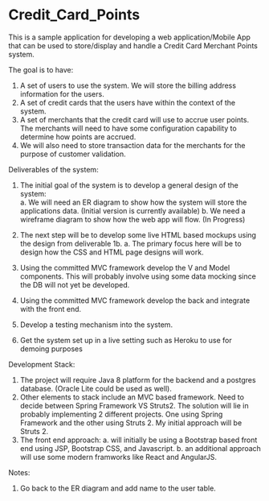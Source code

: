 # Credit_Card_Points

This is a sample application for developing a web application/Mobile App that can be used to store/display and handle a Credit Card Merchant Points system.  

The goal is to have:

1. A set of users to use the system.  We will store the billing address information for the users.
2. A set of credit cards that the users have within the context of the system.
3. A set of merchants that the credit card will use to accrue user points.  The merchants will need to have some configuration capability to determine how points are accrued.
4. We will also need to store transaction data for the merchants for the purpose of customer validation.


Deliverables of the system:

1. The initial goal of the system is to develop a general design of the system:  
a. We will need an ER diagram to show how the system will store the applications data. (Initial version is currently available)
b. We need a wireframe diagram to show how the web app will flow. (In Progress)

2. The next step will be to develop some live HTML based mockups using the design from deliverable 1b. 
a. The primary focus here will be to design how the CSS and HTML page designs will work.

3. Using the committed MVC framework develop the V and Model components.   This will probably involve using some data mocking since the DB will not yet be developed.

4. Using the committed MVC framework develop the back and integrate with the front end. 

5. Develop a testing mechanism into the system.

6. Get the system set up in a live setting such as Heroku to use for demoing purposes


Development Stack:

1. The project will require Java 8 platform for the backend and a postgres database. (Oracle Lite could be used as well).  
2. Other elements to stack include an MVC based framework.  Need to decide between Spring Framework VS Struts2.  The solution will lie in probably implementing
2 different projects.  One using Spring Framework and the other using Struts 2.  My initial approach will be Struts 2.
3. The front end approach:
a. will initially be using a Bootstrap based front end using JSP, Bootstrap CSS, and Javascript. 
b. an additional approach will use some modern framworks like React and AngularJS.



Notes:

1. Go back to the ER diagram and add name to the user table.
